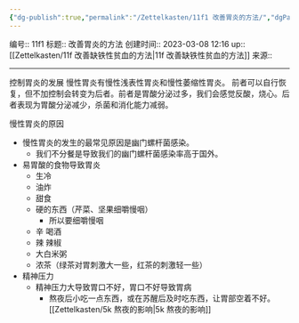 ```yaml
---
{"dg-publish":true,"permalink":"/Zettelkasten/11f1 改善胃炎的方法/","dgPassFrontmatter":true}
---
```


编号:: 11f1
标题:: 改善胃炎的方法
创建时间:: 2023-03-08 12:16
up:: [[Zettelkasten/11f 改善缺铁性贫血的方法\|11f 改善缺铁性贫血的方法]]
来源:: 

---

控制胃炎的发展
慢性胃炎有慢性浅表性胃炎和慢性萎缩性胃炎。
前者可以自行恢复，但不加控制会转变为后者。前者是胃酸分泌过多，我们会感觉反酸，烧心。后者表现为胃酸分泌减少，杀菌和消化能力减弱。

慢性胃炎的原因
- 慢性胃炎的发生的最常见原因是幽门螺杆菌感染。
	- 我们不分餐是导致我们的幽门螺杆菌感染率高于国外。
- 易胃酸的食物导致胃炎
	- 生冷
	- 油炸
	- 甜食
	- 硬的东西（芹菜、坚果细嚼慢咽）
		- 所以要细嚼慢咽
	- 辛 喝酒
	- 辣 辣椒
	- 大白米粥
	- 浓茶（绿茶对胃刺激大一些，红茶的刺激轻一些）
- 精神压力
	- 精神压力大导致胃口不好，胃口不好导致胃病
		- 熬夜后小吃一点东西，或在苏醒后及时吃东西，让胃部空着不好。[[Zettelkasten/5k 熬夜的影响\|5k 熬夜的影响]]